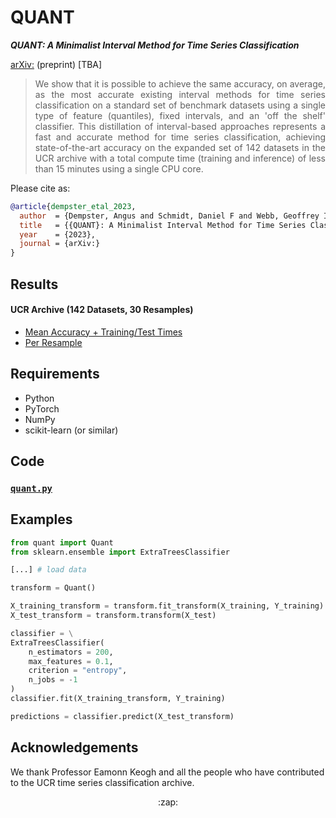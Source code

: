 # QUANT

***QUANT: A Minimalist Interval Method for Time Series Classification***

[arXiv:](https://arxiv.org/abs/) (preprint) [TBA]


> <div align="justify">We show that it is possible to achieve the same accuracy, on average, as the most accurate existing interval methods for time series classification on a standard set of benchmark datasets using a single type of feature (quantiles), fixed intervals, and an 'off the shelf' classifier. This distillation of interval-based approaches represents a fast and accurate method for time series classification, achieving state-of-the-art accuracy on the expanded set of 142 datasets in the UCR archive with a total compute time (training and inference) of less than 15 minutes using a single CPU core.</div>

Please cite as:

```bibtex
@article{dempster_etal_2023,
  author  = {Dempster, Angus and Schmidt, Daniel F and Webb, Geoffrey I},
  title   = {{QUANT}: A Minimalist Interval Method for Time Series Classification},
  year    = {2023},
  journal = {arXiv:}
}
```

## Results

#### UCR Archive (142 Datasets, 30 Resamples)

* [Mean Accuracy + Training/Test Times](./results/accuracy_mean_ucr142.csv)
* [Per Resample](./results/accuracy_resamples_ucr142.csv)

## Requirements

* Python
* PyTorch
* NumPy
* scikit-learn (or similar)

## Code

### [`quant.py`](./code/quant.py)

## Examples

```python
from quant import Quant
from sklearn.ensemble import ExtraTreesClassifier

[...] # load data

transform = Quant()

X_training_transform = transform.fit_transform(X_training, Y_training)
X_test_transform = transform.transform(X_test)

classifier = \
ExtraTreesClassifier(
    n_estimators = 200,
    max_features = 0.1,
    criterion = "entropy",
    n_jobs = -1
)
classifier.fit(X_training_transform, Y_training)

predictions = classifier.predict(X_test_transform)
```

## Acknowledgements

We thank Professor Eamonn Keogh and all the people who have contributed to the UCR time series classification archive.

<div align="center">:zap:</div>